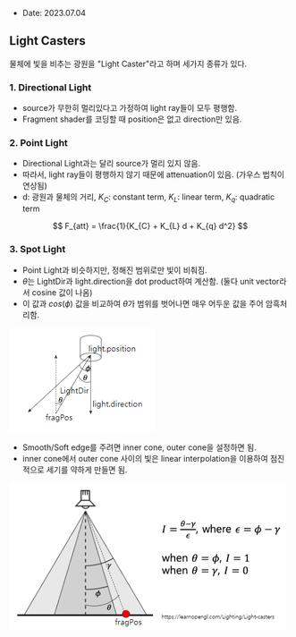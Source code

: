 * Date: 2023.07.04

## Light Casters

물체에 빛을 비추는 광원을 "Light Caster"라고 하며 세가지 종류가 있다. 

### 1. Directional Light
* source가 무한히 멀리있다고 가정하여 light ray들이 모두 평행함.
* Fragment shader를 코딩할 때 position은 없고 direction만 있음.

### 2. Point Light
* Directional Light과는 달리 source가 멀리 있지 않음.
* 따라서, light ray들이 평행하지 않기 때문에 attenuation이 있음. (가우스 법칙이 연상됨)
* d: 광원과 물체의 거리, $K_{C}$: constant term, $K_{L}$: linear term, $K_{q}$: quadratic term
  
$$ F_{att} = \frac{1}{K_{C} + K_{L} d + K_{q} d^2} $$

### 3. Spot Light
* Point Light과 비슷하지만, 정해진 범위로만 빛이 비춰짐.
* ${\theta}$는 LightDir과 light.direction을 dot product하여 계산함. (둘다 unit vector라서 cosine 값이 나옴)
* 이 값과 $cos(\phi)$ 값을 비교하여 $\theta$가 범위를 벗어나면 매우 어두운 값을 주어 암흑처리함.

![Spotlight](img/spotlight.png)

* Smooth/Soft edge를 주려면 inner cone, outer cone을 설정하면 됨.
* inner cone에서 outer cone 사이의 빛은 linear interpolation을 이용하여 점진적으로 세기를 약하게 만들면 됨.

![Smooth Edge](img/smoothedge.png)
